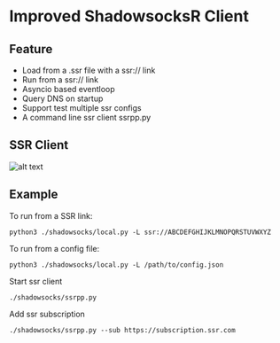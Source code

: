 Improved ShadowsocksR Client
===========

Feature
------
* Load from a .ssr file with a ssr:// link
* Run from a ssr:// link
* Asyncio based eventloop
* Query DNS on startup
* Support test multiple ssr configs
* A command line ssr client ssrpp.py

SSR Client
------
![alt text](https://raw.githubusercontent.com/xxf098/shadowsocksr/xxf098/master/img/ssrpp.jpg)

Example
------
To run from a SSR link:

    python3 ./shadowsocks/local.py -L ssr://ABCDEFGHIJKLMNOPQRSTUVWXYZ

To run from a config file:

    python3 ./shadowsocks/local.py -L /path/to/config.json

Start ssr client

    ./shadowsocks/ssrpp.py

Add ssr subscription

    ./shadowsocks/ssrpp.py --sub https://subscription.ssr.com
